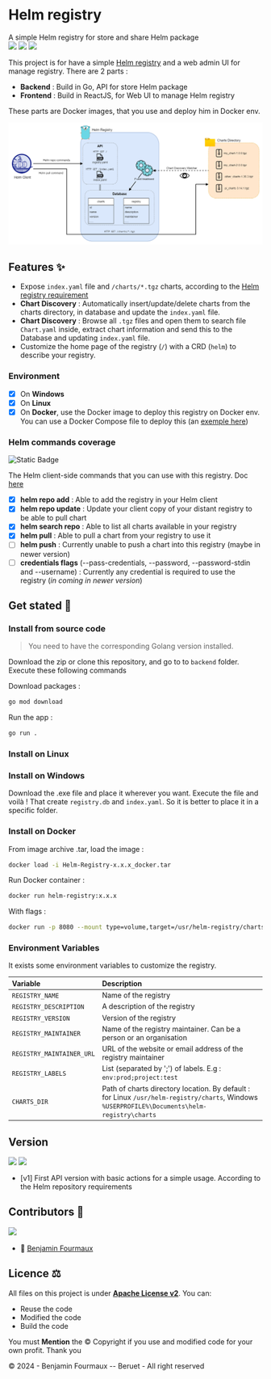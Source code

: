 # Helm registry
A simple Helm registry for store and share Helm package
\
[![](https://img.shields.io/badge/Docker-compose?logo=docker&logoColor=white&color=blue)]()
[![](https://img.shields.io/badge/registry-helm?logo=helm&logoColor=white&label=Helm&labelColor=darkblue&color=white)]()
[![](https://img.shields.io/badge/Golang-1.21.6-grey?style=for-the-badge&logo=go&labelColor=cyan)]()


This project is for have a simple [Helm registry](https://helm.sh/docs/topics/chart_repository/) and a web admin UI for manage registry.
There are 2 parts :
- **Backend** : Build in Go, API for store Helm package
- **Frontend** : Build in ReactJS, for Web UI to manage Helm registry

These parts are Docker images, that you use and deploy him in Docker env.

![](architecture.png)

## Features :sparkles:
- Expose `index.yaml` file and `/charts/*.tgz` charts, according to the [Helm registry requirement](https://helm.sh/docs/topics/chart_repository/)
- **Chart Discovery** : Automatically insert/update/delete charts from the charts directory, in database and update the `index.yaml` file.
- **Chart Discovery** : Browse all `.tgz` files and open them to search file `Chart.yaml` inside, extract chart information and send this to the Database and updating `index.yaml` file.
- Customize the home page of the registry (`/`) with a CRD (`helm`) to describe your registry.

### Environment 
- [x]  On **Windows**
- [x] On **Linux**
- [x] On **Docker**, use the Docker image to deploy this registry on Docker env. You can use a Docker Compose file to deploy this (an [exemple here](docker-compose.yaml))

### Helm commands coverage
![Static Badge](https://img.shields.io/badge/67%25-covrage?style=for-the-badge&logo=helm&label=Commands%20covrage&color=orange)

The Helm client-side commands that you can use with this registry. Doc [here](https://helm.sh/docs/helm/helm_repo/)
- [x]  **helm repo add** :  Able to add the registry in your Helm client
- [x] **helm repo update** : Update your client copy of your distant registry to be able to pull chart
- [x] **helm search repo** : Able to list all charts available in your registry
- [x] **helm pull** : Able to pull a chart from your registry to use it 
- [ ] **helm push** : Currently unable to push a chart into this registry (maybe in newer version)
- [ ] **credentials flags** (--pass-credentials, --password, --password-stdin and --username) : Currently any credential is required to use the registry (_in coming in newer version_)

## Get stated :rocket:

### Install from source code
> You need to have the corresponding Golang version installed.

Download the zip or clone this repository, and go to to `backend` folder. Execute these following commands

Download packages :
```bash
go mod download
```

Run the app :
```bash
go run .
```

### Install on Linux


### Install on Windows
Download the .exe file and place it wherever you want. Execute the file and voilà !
That create `registry.db` and `index.yaml`. So it is better to place it in a specific folder.

### Install on Docker
From image archive .tar, load the image :
```bash
docker load -i Helm-Registry-x.x.x_docker.tar
```

Run Docker container :
```bash
docker run helm-registry:x.x.x
```
With flags :
```bash
docker run -p 8080 --mount type=volume,target=/usr/helm-registry/charts,dst=/charts helm-registry:x.x.x
```

### Environment Variables
It exists some environment variables to customize the registry.

| Variable                  | Description                                                                                                                                   |
|:--------------------------|:----------------------------------------------------------------------------------------------------------------------------------------------|
| `REGISTRY_NAME`           | Name of the registry                                                                                                                          |
| `REGISTRY_DESCRIPTION`    | A description of the registry                                                                                                                 |
| `REGISTRY_VERSION`        | Version of the registry                                                                                                                       |
| `REGISTRY_MAINTAINER`     | Name of the registry maintainer. Can be a person or an organisation                                                                           |
| `REGISTRY_MAINTAINER_URL` | URL of the website or email address of the registry maintainer                                                                                |
| `REGISTRY_LABELS`         | List (separated by ';') of labels. E.g : `env:prod;project:test`                                                                              |
| `CHARTS_DIR`              | Path of charts directory location. By default : for Linux `/usr/helm-registry/charts`, Windows `%USERPROFILE%\Documents\helm-registry\charts` |

## Version
[![](https://badgen.net/github/tag/BenjaminFourmaux/Helm-Registry?cache=600)](https://github.com/BenjaminFourmaux/Helm-Registry/tags) [![](https://badgen.net/github/release/BenjaminFourmaux/Helm-Registry?cache=600)](https://github.com/BenjaminFourmaux/Helm-Registry/releases)
- [v1] First API version with basic actions for a simple usage. According to the Helm repository requirements

## Contributors 👥
[![](https://badgen.net/github/contributors/BenjaminFourmaux/Helm-Registry)](https://github.com/BenjaminFourmaux/Helm-Registry/graphs/contributors)
- :crown: [Benjamin Fourmaux](https://github.com/BenjaminFourmaux)

## Licence ⚖️
All files on this project is under [**Apache License v2**](https://www.apache.org/licenses/LICENSE-2.0).
You can:
- Reuse the code 
- Modified the code
- Build the code

You must **Mention** the © Copyright if you use and modified code for your own profit. Thank you

© 2024 - Benjamin Fourmaux -- Beruet - All right reserved
